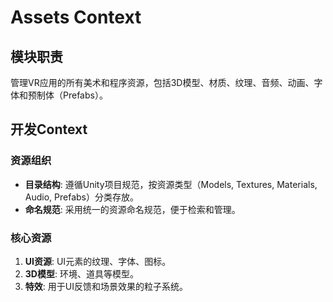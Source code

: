 # Assets Context
## 模块职责
管理VR应用的所有美术和程序资源，包括3D模型、材质、纹理、音频、动画、字体和预制体（Prefabs）。
## 开发Context
### 资源组织
- **目录结构**: 遵循Unity项目规范，按资源类型（Models, Textures, Materials, Audio, Prefabs）分类存放。
- **命名规范**: 采用统一的资源命名规范，便于检索和管理。
### 核心资源
1. **UI资源**: UI元素的纹理、字体、图标。
2. **3D模型**: 环境、道具等模型。
3. **特效**: 用于UI反馈和场景效果的粒子系统。

